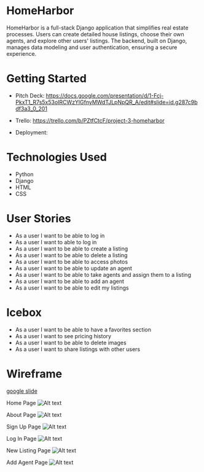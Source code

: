 # HomeHarbor

HomeHarbor is a full-stack Django application that simplifies real estate processes. Users can create detailed house listings, choose their own agents, and explore other users' listings. The backend, built on Django, manages data modeling and user authentication, ensuring a secure experience.

# Getting Started

- Pitch Deck: https://docs.google.com/presentation/d/1-Fcj-PkxT1_R7s5x53oIRCWzYlGfnyMWdTJLpNpQR_A/edit#slide=id.g287c9bdf3a3_0_201

- Trello: https://trello.com/b/PZtfCtcF/project-3-homeharbor

- Deployment:

# Technologies Used

- Python
- Django
- HTML
- CSS
# User Stories

- As a user I want to be able to log in
- As a user I want to able to log in
- As a user I want to be able to create a listing
- As a user I want to be able to delete a listing
- As a user I want to be able to access photos
- As a user I want to be able to update an agent
- As a user I want to be able to take agents and assign them to a listing
- As a user I want to be able to add an agent
- As a user I want to be able to edit my listings

# Icebox

- As a user I want to be able to have a favorites section
- As a user I want to see pricing history
- As a user I want to be able to delete images
- As a user I want to share listings with other users

# Wireframe

[google slide](https://ga-students.slack.com/files/U05L4P283SM/F0609BY0WM6/homeharbor)

Home Page
![Alt text](!%5BHomePage%5D(images:Wireframe.png).png)

About Page
![Alt text](!%5BAbout%5D(images:Wireframe.png).png)

Sign Up Page
![Alt text](!%5BSignUp%5D(images:Wireframe.png).png)

Log In Page
![Alt text](!%5BLogIn%5D(images:Wireframe.png).png)

New Listing Page
![Alt text](!%5BNewListing%5D(images:Wireframe.png).png)

Add Agent Page
![Alt text](!%5BAddAgent%5D(images:Wireframe.png).png)